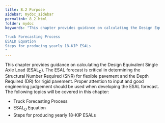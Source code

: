 ```yaml
---
title: 8.2 Purpose
sidebar: mydoc_sidebar
permalink: 8_2.html
folder: mydoc
keywords: "This chapter provides guidance on calculating the Design Equivalent Single Axle Load (ESALD). The ESAL forecast is critical in determining the Structural Number Required (SNR) for flexible pavement and the Depth Required (DR) for rigid pavement. Proper attention to input and good engineering judgement should be used when developing the ESAL forecast. The following topics will be covered in this chapter:

Truck Forecasting Process
ESALD Equation
Steps for producing yearly 18-KIP ESALs
"
---
```


<style>
  div{text-align: justify;}
</style>

This chapter provides guidance on calculating the Design Equivalent Single Axle Load (ESAL<sub>D</sub>). The ESAL forecast is critical in determining the Structural Number Required (SNR) for flexible pavement and the Depth Required (DR) for rigid pavement. Proper attention to input and good engineering judgement should be used when developing the ESAL forecast. The following topics will be covered in this chapter:

<div id="red-square">
        <ul>
            <li style="margin:0.2rem">Truck Forecasting Process</li>
            <li style="margin:0.2rem">ESAL<sub>D</sub> Equation</li>
            <li style="margin:0.2rem">Steps for producing yearly 18-KIP ESALs</li>
        </ul>
</div>